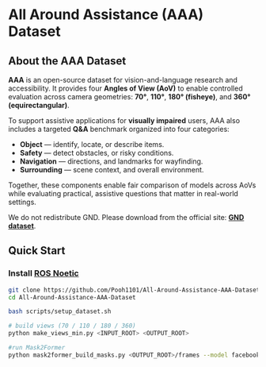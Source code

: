 # All Around Assistance (AAA) Dataset

## About the AAA Dataset

**AAA** is an open-source dataset for vision-and-language research and accessibility. It provides four **Angles of View (AoV)** to enable controlled evaluation across camera geometries: **70°**, **110°**, **180° (fisheye)**, and **360° (equirectangular)**.

To support assistive applications for **visually impaired** users, AAA also includes a targeted **Q&A** benchmark organized into four categories:
- **Object** — identify, locate, or describe items.
- **Safety** — detect obstacles, or risky conditions.
- **Navigation** —  directions, and landmarks for wayfinding.
- **Surrounding** — scene context, and overall environment.

Together, these components enable fair comparison of models across AoVs while evaluating practical, assistive questions that matter in real-world settings. 

We do not redistribute GND. Please download from the official site:
[**GND dataset**](https://cs.gmu.edu/~xiao/Research/GND/).


## Quick Start

### Install [**ROS Noetic**](https://wiki.ros.org/noetic/Installation/Ubuntu)

```bash
git clone https://github.com/Pooh1101/All-Around-Assistance-AAA-Dataset.git
cd All-Around-Assistance-AAA-Dataset
```

```bash
bash scripts/setup_dataset.sh

# build views (70 / 110 / 180 / 360)
python make_views_min.py <INPUT_ROOT> <OUTPUT_ROOT>

#run Mask2Former
python mask2former_build_masks.py <OUTPUT_ROOT>/frames --model facebook/mask2former-swin-large-coco-panoptic --batch 4
